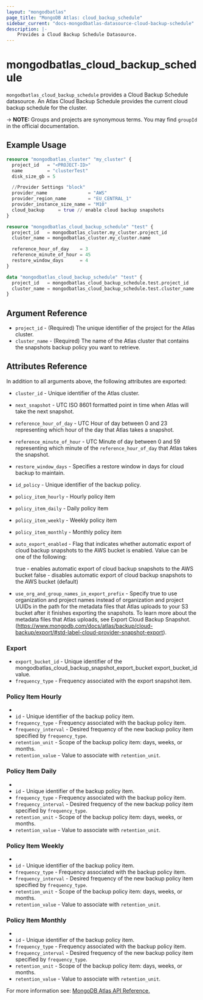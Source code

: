 ```yaml
---
layout: "mongodbatlas"
page_title: "MongoDB Atlas: cloud_backup_schedule"
sidebar_current: "docs-mongodbatlas-datasource-cloud-backup-schedule"
description: |-
    Provides a Cloud Backup Schedule Datasource.
---
```


# mongodbatlas_cloud_backup_schedule

`mongodbatlas_cloud_backup_schedule` provides a Cloud Backup Schedule datasource. An Atlas Cloud Backup Schedule provides the current cloud backup schedule for the cluster. 

-> **NOTE:** Groups and projects are synonymous terms. You may find `groupId` in the official documentation.

## Example Usage

```terraform
resource "mongodbatlas_cluster" "my_cluster" {
  project_id   = "<PROJECT-ID>"
  name         = "clusterTest"
  disk_size_gb = 5

  //Provider Settings "block"
  provider_name               = "AWS"
  provider_region_name        = "EU_CENTRAL_1"
  provider_instance_size_name = "M10"
  cloud_backup     = true // enable cloud backup snapshots
}

resource "mongodbatlas_cloud_backup_schedule" "test" {
  project_id   = mongodbatlas_cluster.my_cluster.project_id
  cluster_name = mongodbatlas_cluster.my_cluster.name

  reference_hour_of_day    = 3
  reference_minute_of_hour = 45
  restore_window_days      = 4
}

data "mongodbatlas_cloud_backup_schedule" "test" {
  project_id   = mongodbatlas_cloud_backup_schedule.test.project_id
  cluster_name = mongodbatlas_cloud_backup_schedule.test.cluster_name
}
```

## Argument Reference

* `project_id` - (Required) The unique identifier of the project for the Atlas cluster.
* `cluster_name` - (Required) The name of the Atlas cluster that contains the snapshots backup policy you want to retrieve.

## Attributes Reference

In addition to all arguments above, the following attributes are exported:

* `cluster_id` - Unique identifier of the Atlas cluster.
* `next_snapshot` - UTC ISO 8601 formatted point in time when Atlas will take the next snapshot.
* `reference_hour_of_day` - UTC Hour of day between 0 and 23 representing which hour of the day that Atlas takes a snapshot.
* `reference_minute_of_hour` - UTC Minute of day between 0 and 59 representing which minute of the `reference_hour_of_day` that Atlas takes the snapshot.
* `restore_window_days` - Specifies a restore window in days for cloud backup to maintain.
* `id_policy` - Unique identifier of the backup policy.
* `policy_item_hourly` - Hourly policy item
* `policy_item_daily` - Daily policy item
* `policy_item_weekly` - Weekly policy item
* `policy_item_monthly` - Monthly policy item
* `auto_export_enabled` - Flag that indicates whether automatic export of cloud backup snapshots to the AWS bucket is enabled. Value can be one of the following:

    true - enables automatic export of cloud backup snapshots to the AWS bucket
    false - disables automatic export of cloud backup snapshots to the AWS bucket (default)
* `use_org_and_group_names_in_export_prefix` - Specify true to use organization and project names instead of organization and project UUIDs in the path for the metadata files that Atlas uploads to your S3 bucket after it finishes exporting the snapshots. To learn more about the metadata files that Atlas uploads, see Export Cloud Backup Snapshot.
(https://www.mongodb.com/docs/atlas/backup/cloud-backup/export/#std-label-cloud-provider-snapshot-export).
### Export
* `export_bucket_id` - Unique identifier of the mongodbatlas_cloud_backup_snapshot_export_bucket export_bucket_id value.
* `frequency_type` - Frequency associated with the export snapshot item.
### Policy Item Hourly
*
* `id` - Unique identifier of the backup policy item.
* `frequency_type` - Frequency associated with the backup policy item.
* `frequency_interval` - Desired frequency of the new backup policy item specified by `frequency_type`.
* `retention_unit` - Scope of the backup policy item: days, weeks, or months.
* `retention_value` - Value to associate with `retention_unit`.

### Policy Item Daily
*
* `id` - Unique identifier of the backup policy item.
* `frequency_type` - Frequency associated with the backup policy item.
* `frequency_interval` - Desired frequency of the new backup policy item specified by `frequency_type`.
* `retention_unit` - Scope of the backup policy item: days, weeks, or months.
* `retention_value` - Value to associate with `retention_unit`.

### Policy Item Weekly
*
* `id` - Unique identifier of the backup policy item.
* `frequency_type` - Frequency associated with the backup policy item.
* `frequency_interval` - Desired frequency of the new backup policy item specified by `frequency_type`.
* `retention_unit` - Scope of the backup policy item: days, weeks, or months.
* `retention_value` - Value to associate with `retention_unit`.

### Policy Item Monthly
*
* `id` - Unique identifier of the backup policy item.
* `frequency_type` - Frequency associated with the backup policy item.
* `frequency_interval` - Desired frequency of the new backup policy item specified by `frequency_type`.
* `retention_unit` - Scope of the backup policy item: days, weeks, or months.
* `retention_value` - Value to associate with `retention_unit`.

For more information see: [MongoDB Atlas API Reference.](https://docs.atlas.mongodb.com/reference/api/cloud-backup/schedule/get-all-schedules/)